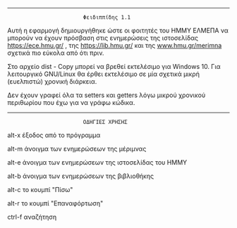 --------------------------------------------------------------------------------------------------------
							Φειδιππίδης 1.1

Αυτή η εφαρμογή δημιουργήθηκε ώστε οι φοιτητές του ΗΜΜΥ ΕΛΜΕΠΑ να μπορούν να έχουν πρόσβαση στις
ενημερώσεις της ιστοσελίδας https://ece.hmu.gr/ , της https://lib.hmu.gr/ και της www.hmu.gr/merimna 
σχετικά πιο εύκολα από ότι πριν. 

Στο αρχείο dist - Copy μπορεί να βρεθεί εκτελέσιμο για Windows 10. Για λειτουργικό GNU/Linux
θα έρθει εκτελέσιμο σε μία σχετικά μικρή (ευελπιστώ) χρονική διάρκεια.

Δεν έχουν γραφεί όλα τα setters και getters λόγω μικρού χρονικού περιθωρίου που έχω για να γράφω κώδικα.

--------------------------------------------------------------------------------------------------------
							ΟΔΗΓΙΕΣ ΧΡΗΣΗΣ

alt-x έξοδος από το πρόγραμμα

alt-m άνοιγμα των ενημερώσεων της μέριμνας

alt-e άνοιγμα των ενημερώσεων της ιστοσελίδας του ΗΜΜΥ

alt-b άνοιγμα των ενημερώσεων της βιβλιοθήκης

alt-c το κουμπί "Πίσω"

alt-r το κουμπί "Επαναφόρτωση"

ctrl-f αναζήτηση